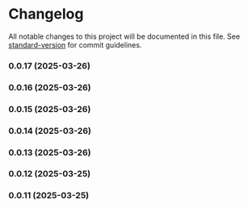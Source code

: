 # Changelog

All notable changes to this project will be documented in this file. See [standard-version](https://github.com/conventional-changelog/standard-version) for commit guidelines.

### 0.0.17 (2025-03-26)

### 0.0.16 (2025-03-26)

### 0.0.15 (2025-03-26)

### 0.0.14 (2025-03-26)

### 0.0.13 (2025-03-26)

### 0.0.12 (2025-03-25)

### 0.0.11 (2025-03-25)
